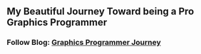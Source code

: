 ## My Beautiful Journey Toward being a Pro Graphics Programmer 
### Follow Blog: [Graphics Programmer Journey](https://graphicsprogrammerjourney.blogspot.com)
